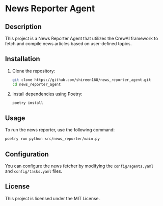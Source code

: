 # News Reporter Agent

## Description
This project is a News Reporter Agent that utilizes the CrewAI framework to fetch and compile news articles based on user-defined topics.

## Installation

1. Clone the repository:
   ```bash
   git clone https://github.com/shireen168/news_reporter_agent.git
   cd news_reporter_agent
   ```

2. Install dependencies using Poetry:
   ```bash
   poetry install
   ```

## Usage
To run the news reporter, use the following command:
```bash
poetry run python src/news_reporter/main.py
```

## Configuration
You can configure the news fetcher by modifying the `config/agents.yaml` and `config/tasks.yaml` files.

## License
This project is licensed under the MIT License.